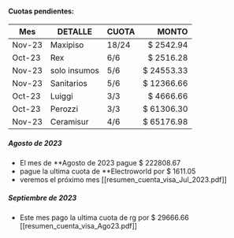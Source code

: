 #### Cuotas pendientes:

|    Mes    |      DETALLE        |    CUOTA   |       MONTO     |
| ------ | ------------ | ----- | ----------:| 
| Nov-23 | Maxipiso     | 18/24 |  $ 2542.94 |
| Oct-23 | Rex          | 6/6   |  $ 2516.28 |
| Nov-23 | solo insumos | 5/6   | $ 24553.33 |
| Nov-23 | Sanitarios   | 5/6   | $ 12366.66 |
| Oct-23 | Luiggi       | 3/3   |  $ 4666.66 |
| Oct-23 | Perozzi      | 3/3   | $ 61306.30 |
| Nov-23 | Ceramisur    | 4/6   | $ 65176.98 |

##### Agosto de 2023

- El mes de **Agosto de 2023   pague $ 222808.67
- pague la ultima cuota de **Electroworld por $ 1611.05
- veremos el próximo mes 
[[resumen_cuenta_visa_Jul_2023.pdf]]

##### Septiembre de 2023
- Este mes pago la ultima cuota de rg por $ 29666.66
[[resumen_cuenta_visa_Ago23.pdf]]

